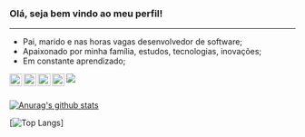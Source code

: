 ### Olá, seja bem vindo ao meu perfil! 
<hr>

- Pai, marido e nas horas vagas desenvolvedor de software;
- Apaixonado por minha família, estudos, tecnologias, inovações;
- Em constante aprendizado;

<a href="https://www.linkedin.com/in/robson-pedroso-550b5883/">
  <img align="left" alt="Robson perfil LinkdeIN" width="22px" src="https://cdn.jsdelivr.net/npm/simple-icons@v3/icons/linkedin.svg" />
</a>

<a href="https://t.me/rbndp">
  <img align="left" alt="Robson Telegram" width="22px" src="https://cdn.jsdelivr.net/npm/simple-icons@v3/icons/telegram.svg" />
</a>

<a href="https://www.instagram.com/rbndp/">
  <img align="left" alt="Robson Instagram" width="22px" src="https://cdn.jsdelivr.net/npm/simple-icons@v3/icons/instagram.svg" />
</a>

<a href="https://www.facebook.com/robsondpedroso/">
  <img align="left" alt="Robson Facebook" width="22px" src="https://cdn.jsdelivr.net/npm/simple-icons@v3/icons/facebook.svg" />
</a>

![](https://visitor-badge.glitch.me/badge?page_id=robsonpedroso.robsonpedroso)

<br/>[![Anurag's github stats](https://github-readme-stats.vercel.app/api?username=robsonpedroso&count_private=true&count_private=true&theme=react&hide=issues,contribs)](https://github.com/anuraghazra/github-readme-stats)

[![Top Langs](https://github-readme-stats.vercel.app/api/top-langs/?username=robsonpedroso&layout=compact&theme=react&langs_count=10)]